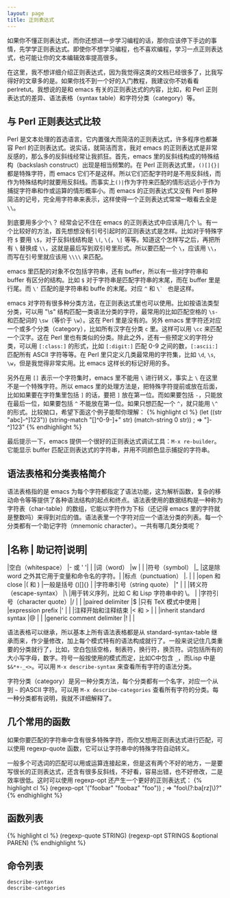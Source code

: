 ```yaml
---
layout: page
title: 正则表达式
---
```


如果你不懂正则表达式，而你还想进一步学习编程的话，那你应该停下手边的事情，先学学正则表达式。即使你不想学习编程，也不喜欢编程，学习一点正则表达式，也可能让你的文本编辑效率提高很多。

在这里，我不想详细介绍正则表达式，因为我觉得这类的文档已经很多了，比我写得好的文章多的是。如果你找不到一个好的入门教程，我建议你不妨看看 perlretut。我想说的是和 emacs 有关的正则表达式的内容，比如，和 Perl 正则表达式的差异、语法表格（syntax table）和字符分类（category）等。

## 与 Perl 正则表达式比较 ##

Perl 是文本处理的首选语言。它内置强大而简洁的正则表达式，许多程序也都兼容 Perl 的正则表达式。说实话，就简洁而言，我对 emacs 的正则表达式是非常反感的，那么多的反斜线经常让我抓狂。首先，emacs 里的反斜线构成的特殊结构（backslash construct）出现是相当频繁的。在 Perl 正则表达式里，`()[]{}|` 都是特殊字符，而 emacs 它们不是这样。所以它们匹配字符时是不用反斜线，而作为特殊结构时就要用反斜线。而事实上`()|`作为字符来匹配的情形远远小于作为捕捉字符串和作或运算的情形概率小。而 emacs 的正则表达式又没有 Perl 那种简洁的记号，完全用字符串来表示，这样使得一个正则表达式常常一眼看去全是 `\\`。

到底要用多少个`\`？  经常会记不住在 emacs 的正则表达式中应该用几个 \。有一个比较好的方法，首先想想没有引号引起时的正则表达式是怎样。比如对于特殊字符 `$` 要用 `\$`，对于反斜线结构是 `\(`, `\{`，`\|` 等等。知道这个怎样写之后，再把所有 `\` 替换成 `\\`，这就是最后写到双引号里形式。所以要匹配一个 `\`，应该用 `\\`，而写在引号里就应该用 `\\\\` 来匹配。

emacs 里匹配的对象不仅包括字符串，还有 buffer，所以有一些对字符串和 buffer 有区分的结构。比如 `$` 对于字符串是匹配字符串的末尾，而在 buffer 里是行尾。而 `\'` 匹配的是字符串和 buffe 的末尾。对应 `^` 和 ``\` `` 也是这样。

emacs 对字符有很多种分类方法，在正则表达式里也可以使用。比如按语法类型分类，可以用 "\s" 结构匹配一类语法分类的字符，最常用的比如匹配空格的 `\s-` 和匹配词的 `\sw`（等价于 `\w`）。这在 Perl 里是没有的。另外 emacs 里字符还对应一个或多个分类（category），比如所有汉字在分类 `c` 里。这样可以用 `\cc` 来匹配一个汉字。这在 Perl 里也有类似的分类。除此之外，还有一些预定义的字符分类，可以用 `[:class:]` 的形式，比如 `[:digit:]` 匹配 0-9 之间的数，`[:ascii:]` 匹配所有 ASCII 字符等等。在 Perl 里只定义几类最常用的字符集，比如 `\d`, `\s`, `\w`，但是我觉得非常实用。比 emacs 这样长的标记好用的多。

另外在用 `[]` 表示一个字符集时，emacs 里不能用 `\` 进行转义，事实上 `\` 在这里不是一个特殊字符。所以 emacs 里的处理方法是，把特殊字符提前或放在后面，比如如果要在字符集里包括 `]` 的话，要把 `]` 放在第一位。而如果要包括 `-`，只能放在最后一位，如果要包括 `^` 不能放在第一位。如果只想匹配一个 `^`，就只能用 `\^` 的形式。比较拗口，希望下面这个例子能帮你理解：
{% highlight cl %}
(let ((str "abc]-^]123"))
  (string-match "[]^0-9-]+" str)
  (match-string 0 str))                 ; => "]-^]123"
{% endhighlight %}

最后提示一下，emacs 提供一个很好的正则表达式调试工具：`M-x re-builder`。它能显示 buffer 匹配正则表达式的字符串，并用不同颜色显示捕捉的字符串。

## 语法表格和分类表格简介 ##

语法表格指的是 emacs 为每个字符都指定了语法功能，这为解析函数，复杂的移动命令等等提供了各种语法结构的起点和终点。语法表使用的数据结构是一种称为字符表（char-table）的数组，它能以字符作为下标（还记得 emacs 里的字符就是整数吗）来得到对应的值。语法表里一个字符对应一个语法分类的列表。每一个分类都有一个助记字符（mnemonic character）。一共有哪几类分类呢？

|名称 | 助记符|说明|
---------------------------------------------------
|空白（whitespace）         |- 或 ' '|                                            |
|词（word）                 |w       |                                            |
|符号（symbol）             |_       |这是除 word 之外其它用于变量和命令名的字符。|
|标点（punctuation）        |.       |                                            |
|open 和 close              |( 和 )  |一般是括号 ()[]{}                           |
|字符串引号（string quote） |"       |                                            |
|转义符（escape-syntax）    |\       |用于转义序列，比如 C 和 Lisp 字符串中的 \。 |
|字符引号（character quote）|/       |                                            |
|paired delimiter           |$       |只有 TeX 模式中使用                         |
|expression prefix          |'       |                                            |
|注释开始和注释结束         |< 和 >  |                                            |
|inherit standard syntax    |@       |                                            |
|generic comment delimiter  |!       |                                            |

语法表格可以继承，所以基本上所有语法表格都是从 standard-syntax-table 继承而来，作少量修改，加上每个模式特有的语法构成就行了。一般来说记住几类重要的分类就行了，比如，空白包括空格，制表符，换行符，换页符。词包括所有的大小写字母，数字。符号一般按使用的模式而定，比如C中包含 `_`，而Lisp 中是 `$&*+-_<>`。可以用 `M-x describe-syntax` 来查看所有字符的语法分类。

字符分类（category）是另一种分类方法，每个分类都有一个名字，对应一个从 ` ` 到 `~` 的ASCII 字符。可以用 `M-x describe-categories` 查看所有字符的分类。每一种分类都有说明，我就不详细解释了。

## 几个常用的函数 ##

如果你要匹配的字符串中含有很多特殊字符，而你又想用正则表达式进行匹配，可以使用 regexp-quote 函数，它可以让字符串中的特殊字符自动转义。

一般多个可选词的匹配可以用或运算连接起来，但是这有两个不好的地方，一是要写很长的正则表达式，还含有很多反斜线，不好看，容易出错，也不好修改，二是效率很低。这时可以使用 regexp-opt 还产生一个更好的正则表达式：
{% highlight cl %}
(regexp-opt '("foobar" "foobaz" "foo")) ; => "foo\\(?:ba[rz]\\)?"
{% endhighlight %}

## 函数列表 ##
{% highlight cl %}
(regexp-quote STRING)
(regexp-opt STRINGS &optional PAREN)
{% endhighlight %}

## 命令列表 ##

    describe-syntax
    describe-categories


